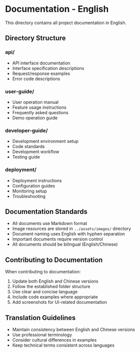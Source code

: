 # Documentation - English

This directory contains all project documentation in English.

## Directory Structure

### api/
- API interface documentation
- Interface specification descriptions
- Request/response examples
- Error code descriptions

### user-guide/
- User operation manual
- Feature usage instructions
- Frequently asked questions
- Demo operation guide

### developer-guide/
- Development environment setup
- Code standards
- Development workflow
- Testing guide

### deployment/
- Deployment instructions
- Configuration guides
- Monitoring setup
- Troubleshooting

## Documentation Standards

- All documents use Markdown format
- Image resources are stored in `../assets/images/` directory
- Document naming uses English with hyphen separation
- Important documents require version control
- All documents should be bilingual (English/Chinese)

## Contributing to Documentation

When contributing to documentation:
1. Update both English and Chinese versions
2. Follow the established folder structure
3. Use clear and concise language
4. Include code examples where appropriate
5. Add screenshots for UI-related documentation

## Translation Guidelines

- Maintain consistency between English and Chinese versions
- Use professional terminology
- Consider cultural differences in examples
- Keep technical terms consistent across languages
